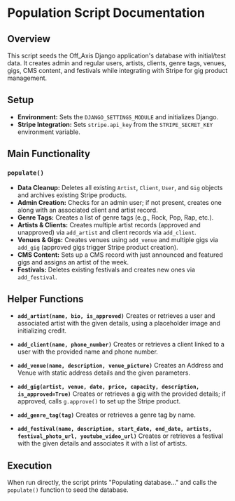 # Population Script Documentation

## Overview
This script seeds the Off_Axis Django application's database with initial/test data. It creates admin and regular users, artists, clients, genre tags, venues, gigs, CMS content, and festivals while integrating with Stripe for gig product management.

## Setup
- **Environment:**
  Sets the `DJANGO_SETTINGS_MODULE` and initializes Django.
- **Stripe Integration:**
  Sets `stripe.api_key` from the `STRIPE_SECRET_KEY` environment variable.

## Main Functionality

### `populate()`
- **Data Cleanup:**
  Deletes all existing `Artist`, `Client`, `User`, and `Gig` objects and archives existing Stripe products.
- **Admin Creation:**
  Checks for an admin user; if not present, creates one along with an associated client and artist record.
- **Genre Tags:**
  Creates a list of genre tags (e.g., Rock, Pop, Rap, etc.).
- **Artists & Clients:**
  Creates multiple artist records (approved and unapproved) via `add_artist` and client records via `add_client`.
- **Venues & Gigs:**
  Creates venues using `add_venue` and multiple gigs via `add_gig` (approved gigs trigger Stripe product creation).
- **CMS Content:**
  Sets up a CMS record with just announced and featured gigs and assigns an artist of the week.
- **Festivals:**
  Deletes existing festivals and creates new ones via `add_festival`.

## Helper Functions

- **`add_artist(name, bio, is_approved)`**
  Creates or retrieves a user and associated artist with the given details, using a placeholder image and initializing credit.

- **`add_client(name, phone_number)`**
  Creates or retrieves a client linked to a user with the provided name and phone number.

- **`add_venue(name, description, venue_picture)`**
  Creates an Address and Venue with static address details and the given parameters.

- **`add_gig(artist, venue, date, price, capacity, description, is_approved=True)`**
  Creates or retrieves a gig with the provided details; if approved, calls `g.approve()` to set up the Stripe product.

- **`add_genre_tag(tag)`**
  Creates or retrieves a genre tag by name.

- **`add_festival(name, description, start_date, end_date, artists, festival_photo_url, youtube_video_url)`**
  Creates or retrieves a festival with the given details and associates it with a list of artists.

## Execution
When run directly, the script prints "Populating database..." and calls the `populate()` function to seed the database.
